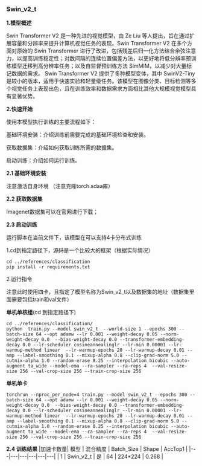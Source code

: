 ###  Swin_v2_t

**1.模型概述** 

Swin Transformer V2 是一种先进的视觉模型，由 Ze Liu 等人提出，旨在通过扩展容量和分辨率来提升计算机视觉任务的表现。Swin Transformer V2 在多个方面对原始的 Swin Transformer 进行了改进，包括残差后归一化方法结合余弦注意力，以提高训练稳定性；对数间隔的连续位置偏差方法，以更好地将低分辨率预训练模型迁移到高分辨率任务；以及自监督预训练方法 SimMIM，以减少对大量标记数据的需求。
Swin Transformer V2 提供了多种模型变体，其中 SwinV2-Tiny 是较小的版本，适用于快速实验和轻量级任务。该模型在图像分类、目标检测等多个视觉任务上表现出色，且在训练效率和数据需求方面相比其他大规模视觉模型具有显著优势。

**2.快速开始**

使用本模型执行训练的主要流程如下：

基础环境安装：介绍训练前需要完成的基础环境检查和安装。

获取数据集：介绍如何获取训练所需的数据集。

启动训练：介绍如何运行训练。

**2.1 基础环境安装**

注意激活自身环境
（注意克隆torch.sdaa库）

**2.2 获取数据集**


Imagenet数据集可以在官网进行下载；


**2.3 启动训练**

运行脚本在当前文件下，该模型在可以支持4卡分布式训练

1.cd到指定路径下，源码是一个比较大的框架（根据实际情况）


    cd ../references/classification
    pip install -r requirements.txt

2.运行指令

注意此时使用四卡，且指定了模型名称为Swin_v2_t以及数据集的地址（数据集里面需要包括train和val文件）

**单机单核组**(cd 到指定路径下)

    cd ../references/classification/
    python  train.py --model swin_v2_t  --world-size 1 --epochs 300 --batch-size 64 --opt adamw --lr 0.001 --weight-decay 0.05 --norm-weight-decay 0.0  --bias-weight-decay 0.0 --transformer-embedding-decay 0.0 --lr-scheduler cosineannealinglr --lr-min 0.00001 --lr-warmup-method linear  --lr-warmup-epochs 20 --lr-warmup-decay 0.01 --amp --label-smoothing 0.1 --mixup-alpha 0.8 --clip-grad-norm 5.0 --cutmix-alpha 1.0 --random-erase 0.25 --interpolation bicubic --auto-augment ta_wide --model-ema --ra-sampler --ra-reps 4  --val-resize-size 256 --val-crop-size 256 --train-crop-size 256 

**单机单卡**

    torchrun --nproc_per_node=4 train.py --model swin_v2_t --epochs 300 --batch-size 64 --opt adamw --lr 0.001 --weight-decay 0.05 --norm-weight-decay 0.0  --bias-weight-decay 0.0 --transformer-embedding-decay 0.0 --lr-scheduler cosineannealinglr --lr-min 0.00001 --lr-warmup-method linear  --lr-warmup-epochs 20 --lr-warmup-decay 0.01 --amp --label-smoothing 0.1 --mixup-alpha 0.8 --clip-grad-norm 5.0 --cutmix-alpha 1.0 --random-erase 0.25 --interpolation bicubic --auto-augment ta_wide --model-ema --ra-sampler --ra-reps 4  --val-resize-size 256 --val-crop-size 256 --train-crop-size 256 

**2.4 训练结果**
|加速卡数量| 模型  |  混合精度 | Batch_Size  |  Shape |  AccTop1 |
|---|---|---|---|---|---|
|  1 | Swin_v2_t  |  是 |  64 |  224*224  |  0.268 |
